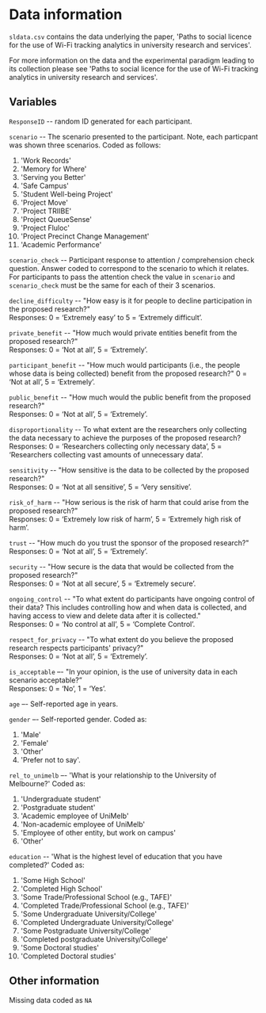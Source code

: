# Data information

`sldata.csv` contains the data underlying the paper, 'Paths to social licence for the use of Wi-Fi tracking analytics in university research and services'. 

For more information on the data and the experimental paradigm leading to its collection please see 'Paths to social licence for the use of Wi-Fi tracking analytics in university research and services'.

## Variables

`ResponseID` -- random ID generated for each participant. 

`scenario` -- The scenario presented to the participant. Note, each particpant was shown three scenarios. Coded as follows:

  1. 'Work Records'
  2. 'Memory for Where'
  3. 'Serving you Better'
  4. 'Safe Campus'
  5. 'Student Well-being Project'
  6. 'Project Move'
  7. 'Project TRIIBE'
  8. 'Project QueueSense'
  9. 'Project Fluloc'
  10. 'Project Precinct Change Management'
  11. 'Academic Performance'

`scenario_check` -- Participant response to attention / comprehension check question. Answer coded to  correspond to the scenario to which it relates. For participants to pass the attention check the value in `scenario` and `scenario_check` must be the same for each of their 3 scenarios. 

`decline_difficulty` --	"How easy is it for people to decline participation in the proposed research?" 
<br> Responses: 0 = ‘Extremely easy’ to 5 = ‘Extremely difficult’.

`private_benefit` -- "How much would private entities benefit from the proposed research?"
<br> Responses: 0 = ‘Not at all’, 5 = ‘Extremely’.

`participant_benefit` -- "How much would participants (i.e., the people whose data is being collected) benefit from the proposed research?"	0 = ‘Not at all’, 5 = ‘Extremely’.

`public_benefit` --	"How much would the public benefit from the proposed research?"	
<br> Responses: 0 = ‘Not at all’, 5 = ‘Extremely’.

`disproportionality` --	To what extent are the researchers only collecting the data necessary to achieve the purposes of the proposed research?
<br> Responses: 0 = ‘Researchers collecting only necessary data’, 5 = ‘Researchers collecting vast amounts of unnecessary data’.

`sensitivity` -- "How sensitive is the data to be collected by the proposed research?" 
<br> Responses: 0 = ‘Not at all sensitive’, 5 = ‘Very sensitive’.

`risk_of_harm` -- "How serious is the risk of harm that could arise from the proposed research?" 
<br> Responses: 0 = ‘Extremely low risk of harm’, 5 = ‘Extremely high risk of harm’.

`trust` -- "How much do you trust the sponsor of the proposed research?"	<br> Responses: 0 = ‘Not at all’, 5 = ‘Extremely’.

`security` --	"How secure is the data that would be collected from the proposed research?"	<br> Responses: 0 = ‘Not at all secure’, 5 = ‘Extremely secure’.

`ongoing_control` -- "To what extent do participants have ongoing control of their data? This includes controlling how and when data is collected, and having access to view and delete data after it is collected." 
<br> Responses: 0 = ‘No control at all’, 5 = ‘Complete Control’.

`respect_for_privacy` -- "To what extent do you believe the proposed research respects participants' privacy?" 
<br> Responses: 0 = ‘Not at all’, 5 = ‘Extremely’.

`is_acceptable` –- "In your opinion, is the use of university data in each scenario acceptable?” <br> Responses: 0 = ‘No’, 1 = ‘Yes’.

`age` –- Self-reported age in years.

`gender` –- Self-reported gender. Coded as: 

1. 'Male'
2. 'Female'
3. 'Other'
4. 'Prefer not to say'.

`rel_to_unimelb` –- 'What is your relationship to the University of Melbourne?' Coded as:

1. 'Undergraduate student'
2. 'Postgraduate student'
3. 'Academic employee of UniMelb'
4. 'Non-academic employee of UniMelb'
5. 'Employee of other entity, but work on campus'
6. 'Other'

`education` -- 'What is the highest level of education that you have completed?' Coded as:

1. 'Some High School'
2. 'Completed High School'
3. 'Some Trade/Professional School (e.g., TAFE)'
4. 'Completed Trade/Professional School (e.g., TAFE)'
5. 'Some Undergraduate University/College'
6. 'Completed Undergraduate University/College'
7. 'Some Postgraduate University/College'
8. 'Completed postgraduate University/College'
9. 'Some Doctoral studies'
10. 'Completed Doctoral studies'

## Other information

Missing data coded as `NA`

